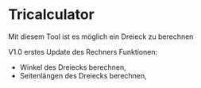 # Tricalculator

Mit diesem Tool ist es möglich ein Dreieck zu berechnen

V1.0
erstes Update des Rechners
Funktionen:
 - Winkel des Dreiecks berechnen,
 - Seitenlängen des Dreiecks berechnen,


